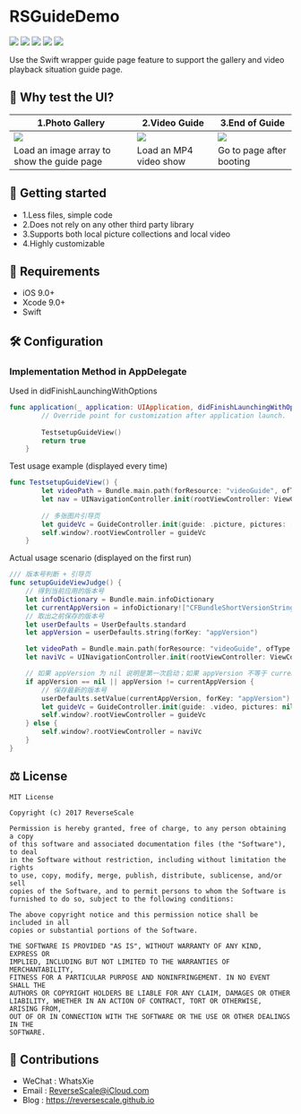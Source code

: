 # RSGuideDemo

![](https://img.shields.io/badge/platform-iOS-red.svg) 
![](https://img.shields.io/badge/language-Swift-orange.svg) 
![](https://img.shields.io/badge/download-7.8MB-brightgreen.svg)
![](https://img.shields.io/badge/license-MIT%20License-brightgreen.svg) 
![](https://img.shields.io/badge/license-MIT%20License-brightgreen.svg) 

Use the Swift wrapper guide page feature to support the gallery and video playback situation guide page.

## 🎨 Why test the UI?

| 1.Photo Gallery | 2.Video Guide | 3.End of Guide |
| ------------- | ------------- | ------------- |
| ![](http://og1yl0w9z.bkt.clouddn.com/18-3-19/8674435.jpg) | ![](http://og1yl0w9z.bkt.clouddn.com/18-3-19/75290683.jpg) | ![](http://og1yl0w9z.bkt.clouddn.com/18-3-19/67729200.jpg) |
| Load an image array to show the guide page | Load an MP4 video show | Go to page after booting |


## 🚀 Getting started
* 1.Less files, simple code
* 2.Does not rely on any other third party library
* 3.Supports both local picture collections and local video
* 4.Highly customizable


## 🤖 Requirements

* iOS 9.0+
* Xcode 9.0+
* Swift 


## 🛠 Configuration
### Implementation Method in AppDelegate
Used in didFinishLaunchingWithOptions
```Swift
func application(_ application: UIApplication, didFinishLaunchingWithOptions launchOptions: [UIApplicationLaunchOptionsKey: Any]?) -> Bool {
        // Override point for customization after application launch.
        
        TestsetupGuideView()
        return true
    }
```

Test usage example (displayed every time)
```Swift
func TestsetupGuideView() {
        let videoPath = Bundle.main.path(forResource: "videoGuide", ofType: "mp4")
        let nav = UINavigationController.init(rootViewController: ViewController())
        
        // 多张图片引导页
        let guideVc = GuideController.init(guide: .picture, pictures: ["guide_1","guide_2","guide_3"], videoPath: nil,pushViewController:nav)
        self.window?.rootViewController = guideVc
    }
```

Actual usage scenario (displayed on the first run)
```Swift
/// 版本号判断 + 引导页
func setupGuideViewJudge() {
    // 得到当前应用的版本号
    let infoDictionary = Bundle.main.infoDictionary
    let currentAppVersion = infoDictionary!["CFBundleShortVersionString"] as! String
    // 取出之前保存的版本号
    let userDefaults = UserDefaults.standard
    let appVersion = userDefaults.string(forKey: "appVersion")

    let videoPath = Bundle.main.path(forResource: "videoGuide", ofType: "mp4")
    let naviVc = UINavigationController.init(rootViewController: ViewController())

    // 如果 appVersion 为 nil 说明是第一次启动；如果 appVersion 不等于 currentAppVersion 说明是更新了
    if appVersion == nil || appVersion != currentAppVersion {
        // 保存最新的版本号
        userDefaults.setValue(currentAppVersion, forKey: "appVersion")
        let guideVc = GuideController.init(guide: .video, pictures: nil, videoPath: videoPath,pushViewController:naviVc)
        self.window?.rootViewController = guideVc
    } else {
        self.window?.rootViewController = naviVc
    }
}
```

## ⚖ License

```
MIT License

Copyright (c) 2017 ReverseScale

Permission is hereby granted, free of charge, to any person obtaining a copy
of this software and associated documentation files (the "Software"), to deal
in the Software without restriction, including without limitation the rights
to use, copy, modify, merge, publish, distribute, sublicense, and/or sell
copies of the Software, and to permit persons to whom the Software is
furnished to do so, subject to the following conditions:

The above copyright notice and this permission notice shall be included in all
copies or substantial portions of the Software.

THE SOFTWARE IS PROVIDED "AS IS", WITHOUT WARRANTY OF ANY KIND, EXPRESS OR
IMPLIED, INCLUDING BUT NOT LIMITED TO THE WARRANTIES OF MERCHANTABILITY,
FITNESS FOR A PARTICULAR PURPOSE AND NONINFRINGEMENT. IN NO EVENT SHALL THE
AUTHORS OR COPYRIGHT HOLDERS BE LIABLE FOR ANY CLAIM, DAMAGES OR OTHER
LIABILITY, WHETHER IN AN ACTION OF CONTRACT, TORT OR OTHERWISE, ARISING FROM,
OUT OF OR IN CONNECTION WITH THE SOFTWARE OR THE USE OR OTHER DEALINGS IN THE
SOFTWARE.
```

## 😬 Contributions

* WeChat : WhatsXie
* Email : ReverseScale@iCloud.com
* Blog : https://reversescale.github.io
